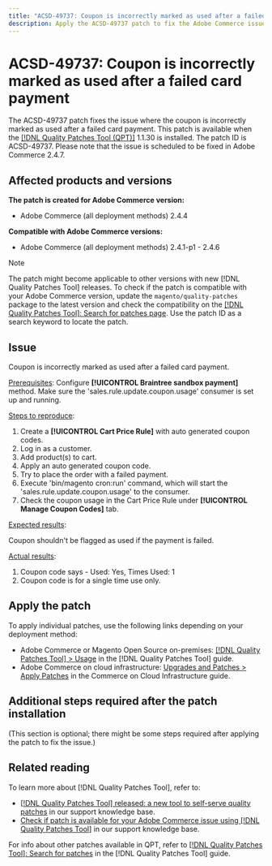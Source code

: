 ```yaml
---
title: "ACSD-49737: Coupon is incorrectly marked as used after a failed card payment"
description: Apply the ACSD-49737 patch to fix the Adobe Commerce issue where the coupon is incorrectly marked as used after a failed card payment.
---
```

# ACSD-49737: Coupon is incorrectly marked as used after a failed card payment

The ACSD-49737 patch fixes the issue where the coupon is incorrectly marked as used after a failed card payment. This patch is available when the [[!DNL Quality Patches Tool (QPT)]](/help/announcements/adobe-commerce-announcements/magento-quality-patches-released-new-tool-to-self-serve-quality-patches.md) 1.1.30 is installed. The patch ID is ACSD-49737. Please note that the issue is scheduled to be fixed in Adobe Commerce 2.4.7.

## Affected products and versions

**The patch is created for Adobe Commerce version:**

* Adobe Commerce (all deployment methods) 2.4.4

**Compatible with Adobe Commerce versions:**

* Adobe Commerce (all deployment methods) 2.4.1-p1 - 2.4.6

>[!NOTE]
>
>The patch might become applicable to other versions with new [!DNL Quality Patches Tool] releases. To check if the patch is compatible with your Adobe Commerce version, update the `magento/quality-patches` package to the latest version and check the compatibility on the [[!DNL Quality Patches Tool]: Search for patches page](https://experienceleague.adobe.com/tools/commerce-quality-patches/index.html). Use the patch ID as a search keyword to locate the patch.

## Issue

Coupon is incorrectly marked as used after a failed card payment.

<u>Prerequisites</u>:
Configure **[!UICONTROL Braintree sandbox payment]** method.
Make sure the 'sales.rule.update.coupon.usage' consumer is set up and running.

<u>Steps to reproduce</u>:

1. Create a **[!UICONTROL Cart Price Rule]** with auto generated coupon codes. 
1. Log in as a customer.
1. Add product(s) to cart.
1. Apply an auto generated coupon code.
1. Try to place the order with a failed payment.
1. Execute 'bin/magento cron:run' command, which will start the 'sales.rule.update.coupon.usage' to the consumer.
1. Check the coupon usage in the Cart Price Rule under **[!UICONTROL Manage Coupon Codes]** tab.

<u>Expected results</u>:

Coupon shouldn't be flagged as used if the payment is failed.

<u>Actual results</u>:

1. Coupon code says - Used: Yes, Times Used: 1
1. Coupon code is for a single time use only.

## Apply the patch

To apply individual patches, use the following links depending on your deployment method:

* Adobe Commerce or Magento Open Source on-premises: [[!DNL Quality Patches Tool] > Usage](https://experienceleague.adobe.com/docs/commerce-operations/tools/quality-patches-tool/usage.html) in the [!DNL Quality Patches Tool] guide.
* Adobe Commerce on cloud infrastructure: [Upgrades and Patches > Apply Patches](https://experienceleague.adobe.com/docs/commerce-cloud-service/user-guide/develop/upgrade/apply-patches.html) in the Commerce on Cloud Infrastructure guide.

## Additional steps required after the patch installation

(This section is optional; there might be some steps required after applying the patch to fix the issue.) 

## Related reading

To learn more about [!DNL Quality Patches Tool], refer to:

* [[!DNL Quality Patches Tool] released: a new tool to self-serve quality patches](/help/announcements/adobe-commerce-announcements/magento-quality-patches-released-new-tool-to-self-serve-quality-patches.md) in our support knowledge base.
* [Check if patch is available for your Adobe Commerce issue using [!DNL Quality Patches Tool]](/help/support-tools/patches-available-in-qpt-tool/check-patch-for-magento-issue-with-magento-quality-patches.md) in our support knowledge base.

For info about other patches available in QPT, refer to [[!DNL Quality Patches Tool]: Search for patches](https://experienceleague.adobe.com/tools/commerce-quality-patches/index.html) in the [!DNL Quality Patches Tool] guide.